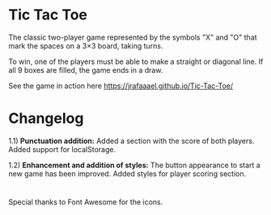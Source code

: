 # Tic Tac Toe

The classic two-player game represented by the symbols "X" and "O" that mark the spaces on a 3×3 board, taking turns.

To win, one of the players must be able to make a straight or diagonal line. If all 9 boxes are filled, the game ends in a draw.

See the game in action here https://jrafaaael.github.io/Tic-Tac-Toe/

# Changelog

1.1) **Punctuation addition:** Added a section with the score of both players. Added support for localStorage.

1.2) **Enhancement and addition of styles:** The button appearance to start a new game has been improved. Added styles for player scoring section.

# 

Special thanks to Font Awesome for the icons.